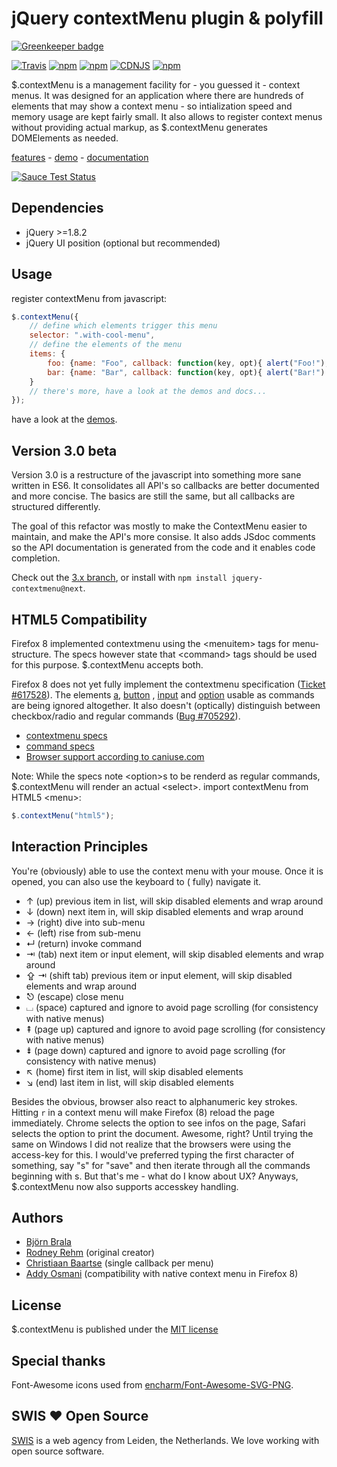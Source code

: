 # jQuery contextMenu plugin & polyfill #

[![Greenkeeper badge](https://badges.greenkeeper.io/swisnl/jQuery-contextMenu.svg)](https://greenkeeper.io/)

[![Travis](https://img.shields.io/travis/swisnl/jQuery-contextMenu/master.svg?style=flat-square&maxAge=600)](https://travis-ci.org/swisnl/jQuery-contextMenu) [![npm](https://img.shields.io/npm/v/jquery-contextmenu.svg?style=flat-square&maxAge=600)](https://www.npmjs.com/package/jquery-contextmenu) [![npm](https://img.shields.io/npm/dm/jquery-contextmenu.svg?style=flat-square&maxAge=600)](https://www.npmjs.com/package/jquery-contextmenu) [![CDNJS](https://img.shields.io/cdnjs/v/jquery-contextmenu.svg?style=flat-square&maxAge=600)](https://cdnjs.com/libraries/jquery-contextmenu) [![npm](https://img.shields.io/npm/l/jquery-contextmenu.svg?style=flat-square)]()

$.contextMenu is a management facility for - you guessed it - context menus. It was designed for an application where
there are hundreds of elements that may show a context menu - so intialization speed and memory usage are kept fairly
small. It also allows to register context menus without providing actual markup, as $.contextMenu generates DOMElements
as needed.

[features](http://swisnl.github.io/jQuery-contextMenu/index.html) -
[demo](http://swisnl.github.io/jQuery-contextMenu/demo.html) -
[documentation](http://swisnl.github.io/jQuery-contextMenu/docs.html)

[![Sauce Test Status](https://saucelabs.com/browser-matrix/bbrala-contextmenu.svg)](https://saucelabs.com/u/bbrala-contextmenu)

## Dependencies ##

* jQuery >=1.8.2
* jQuery UI position (optional but recommended)

## Usage ##

register contextMenu from javascript:

```javascript
$.contextMenu({
    // define which elements trigger this menu
    selector: ".with-cool-menu",
    // define the elements of the menu
    items: {
        foo: {name: "Foo", callback: function(key, opt){ alert("Foo!"); }},
        bar: {name: "Bar", callback: function(key, opt){ alert("Bar!") }}
    }
    // there's more, have a look at the demos and docs...
});
```

have a look at the [demos](http://swisnl.github.io/jQuery-contextMenu/demo.html).

## Version 3.0 beta

Version 3.0 is a restructure of the javascript into something more sane written in ES6. It consolidates all API's so
callbacks are better documented and more concise. The basics are still the same, but all callbacks are structured
differently.

The goal of this refactor was mostly to make the ContextMenu easier to maintain, and make the API's more consise. It
also adds JSdoc comments so the API documentation is generated from the code and it enables code completion.

Check out the [3.x branch](https://github.com/swisnl/jQuery-contextMenu/tree/3.x), or install
with `npm install jquery-contextmenu@next`.

## HTML5 Compatibility ##

Firefox 8 implemented contextmenu using the &lt;menuitem&gt; tags for menu-structure. The specs however state that
&lt;command&gt; tags should be used for this purpose. $.contextMenu accepts both.

Firefox 8 does not yet fully implement the contextmenu
specification ([Ticket #617528](https://bugzilla.mozilla.org/show_bug.cgi?id=617528)). The elements
[a](http://www.whatwg.org/specs/web-apps/current-work/multipage/commands.html#using-the-a-element-to-define-a-command),
[button](http://www.whatwg.org/specs/web-apps/current-work/multipage/commands.html#using-the-button-element-to-define-a-command)
,
[input](http://www.whatwg.org/specs/web-apps/current-work/multipage/commands.html#using-the-input-element-to-define-a-command)
and
[option](http://www.whatwg.org/specs/web-apps/current-work/multipage/commands.html#using-the-option-element-to-define-a-command)
usable as commands are being ignored altogether. It also doesn't (optically) distinguish between checkbox/radio and
regular commands ([Bug #705292](https://bugzilla.mozilla.org/show_bug.cgi?id=705292)).

* [contextmenu specs](http://www.w3.org/TR/html5/interactive-elements.html#context-menus)
* [command specs](http://www.whatwg.org/specs/web-apps/current-work/multipage/commands.html)
* [Browser support according to caniuse.com](http://caniuse.com/#search=context%20menu)

Note: While the specs note &lt;option&gt;s to be renderd as regular commands, $.contextMenu will render an actual
&lt;select&gt;. import contextMenu from HTML5 &lt;menu&gt;:

```javascript
$.contextMenu("html5");
```

## Interaction Principles

You're (obviously) able to use the context menu with your mouse. Once it is opened, you can also use the keyboard to (
fully) navigate it.

* ↑ (up) previous item in list, will skip disabled elements and wrap around
* ↓ (down) next item in, will skip disabled elements and wrap around
* → (right) dive into sub-menu
* ← (left) rise from sub-menu
* ↵ (return) invoke command
* ⇥ (tab) next item or input element, will skip disabled elements and wrap around
* ⇪ ⇥ (shift tab) previous item or input element, will skip disabled elements and wrap around
* ⎋ (escape) close menu
* ⌴ (space) captured and ignore to avoid page scrolling (for consistency with native menus)
* ⇞ (page up) captured and ignore to avoid page scrolling (for consistency with native menus)
* ⇟ (page down) captured and ignore to avoid page scrolling (for consistency with native menus)
* ↖ (home) first item in list, will skip disabled elements
* ↘ (end) last item in list, will skip disabled elements

Besides the obvious, browser also react to alphanumeric key strokes. Hitting <code>r</code> in a context menu will make
Firefox (8) reload the page immediately. Chrome selects the option to see infos on the page, Safari selects the option
to print the document. Awesome, right? Until trying the same on Windows I did not realize that the browsers were using
the access-key for this. I would've preferred typing the first character of something, say "s" for "save" and then
iterate through all the commands beginning with s. But that's me - what do I know about UX? Anyways, $.contextMenu now
also supports accesskey handling.

## Authors

* [Björn Brala](https://github.com/swisnl)
* [Rodney Rehm](https://github.com/rodneyrehm) (original creator)
* [Christiaan Baartse](https://github.com/christiaan) (single callback per menu)
* [Addy Osmani](https://github.com/addyosmani) (compatibility with native context menu in Firefox 8)

## License

$.contextMenu is published under the [MIT license](http://www.opensource.org/licenses/mit-license)

## Special thanks

Font-Awesome icons used from [encharm/Font-Awesome-SVG-PNG](https://github.com/encharm/Font-Awesome-SVG-PNG).

## SWIS :heart: Open Source

[SWIS][link-swis] is a web agency from Leiden, the Netherlands. We love working with open source software.

[link-swis]: https://www.swis.nl
